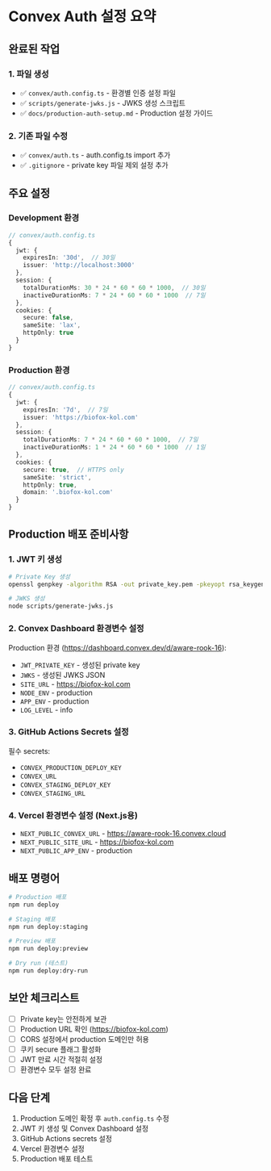 # Convex Auth 설정 요약

## 완료된 작업

### 1. 파일 생성

- ✅ `convex/auth.config.ts` - 환경별 인증 설정 파일
- ✅ `scripts/generate-jwks.js` - JWKS 생성 스크립트
- ✅ `docs/production-auth-setup.md` - Production 설정 가이드

### 2. 기존 파일 수정

- ✅ `convex/auth.ts` - auth.config.ts import 추가
- ✅ `.gitignore` - private key 파일 제외 설정 추가

## 주요 설정

### Development 환경

```typescript
// convex/auth.config.ts
{
  jwt: {
    expiresIn: '30d',  // 30일
    issuer: 'http://localhost:3000'
  },
  session: {
    totalDurationMs: 30 * 24 * 60 * 60 * 1000,  // 30일
    inactiveDurationMs: 7 * 24 * 60 * 60 * 1000  // 7일
  },
  cookies: {
    secure: false,
    sameSite: 'lax',
    httpOnly: true
  }
}
```

### Production 환경

```typescript
// convex/auth.config.ts
{
  jwt: {
    expiresIn: '7d',  // 7일
    issuer: 'https://biofox-kol.com'
  },
  session: {
    totalDurationMs: 7 * 24 * 60 * 60 * 1000,  // 7일
    inactiveDurationMs: 1 * 24 * 60 * 60 * 1000  // 1일
  },
  cookies: {
    secure: true,  // HTTPS only
    sameSite: 'strict',
    httpOnly: true,
    domain: '.biofox-kol.com'
  }
}
```

## Production 배포 준비사항

### 1. JWT 키 생성

```bash
# Private Key 생성
openssl genpkey -algorithm RSA -out private_key.pem -pkeyopt rsa_keygen_bits:2048

# JWKS 생성
node scripts/generate-jwks.js
```

### 2. Convex Dashboard 환경변수 설정

Production 환경 (https://dashboard.convex.dev/d/aware-rook-16):

- `JWT_PRIVATE_KEY` - 생성된 private key
- `JWKS` - 생성된 JWKS JSON
- `SITE_URL` - https://biofox-kol.com
- `NODE_ENV` - production
- `APP_ENV` - production
- `LOG_LEVEL` - info

### 3. GitHub Actions Secrets 설정

필수 secrets:

- `CONVEX_PRODUCTION_DEPLOY_KEY`
- `CONVEX_URL`
- `CONVEX_STAGING_DEPLOY_KEY`
- `CONVEX_STAGING_URL`

### 4. Vercel 환경변수 설정 (Next.js용)

- `NEXT_PUBLIC_CONVEX_URL` - https://aware-rook-16.convex.cloud
- `NEXT_PUBLIC_SITE_URL` - https://biofox-kol.com
- `NEXT_PUBLIC_APP_ENV` - production

## 배포 명령어

```bash
# Production 배포
npm run deploy

# Staging 배포
npm run deploy:staging

# Preview 배포
npm run deploy:preview

# Dry run (테스트)
npm run deploy:dry-run
```

## 보안 체크리스트

- [ ] Private key는 안전하게 보관
- [ ] Production URL 확인 (https://biofox-kol.com)
- [ ] CORS 설정에서 production 도메인만 허용
- [ ] 쿠키 secure 플래그 활성화
- [ ] JWT 만료 시간 적절히 설정
- [ ] 환경변수 모두 설정 완료

## 다음 단계

1. Production 도메인 확정 후 `auth.config.ts` 수정
2. JWT 키 생성 및 Convex Dashboard 설정
3. GitHub Actions secrets 설정
4. Vercel 환경변수 설정
5. Production 배포 테스트
